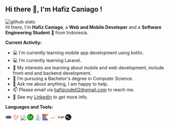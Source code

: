 ## Hi there 👋, I'm Hafiz Caniago !

![github stats](https://github-readme-stats.vercel.app/api?username=hafizcode02&show_icons=true)
<br />
Hi there, I'm **Hafiz Caniago**, a **Web and Mobile Developer** and a **Software Engineering Student** 🚀 from Indonesia. 

**Current Activity:**

- 💻 I'm currently learning mobile app development using kotlin.
- 💻 I’m currently learning Laravel.
- 🤔 My interests are learning about mobile and web development, include front-end and backend development.
- 💼 I’m pursuing a Bachelor's degree in Computer Science.
- 💬 Ask me about anything, I am happy to help.
- 📫 Please email via hafizcode02@gmail.com to reach me.
- 📝 See my <a href="https://www.linkedin.com/in/hafiz-caniago/">LinkedIn</a> to get more info.


**Languages and Tools:**

<code><img height="20" src="https://raw.githubusercontent.com/github/explore/80688e429a7d4ef2fca1e82350fe8e3517d3494d/topics/php/php.png"></code>
<code><img height="20" src="https://raw.githubusercontent.com/github/explore/80688e429a7d4ef2fca1e82350fe8e3517d3494d/topics/laravel/laravel.png"></code>
<code><img height="20" src="https://avatars0.githubusercontent.com/u/44521256?s=200&v=4"></code>
<code><img height="20" src="https://raw.githubusercontent.com/github/explore/80688e429a7d4ef2fca1e82350fe8e3517d3494d/topics/csharp/csharp.png"></code>
<code><img height="20" src="https://raw.githubusercontent.com/github/explore/80688e429a7d4ef2fca1e82350fe8e3517d3494d/topics/java/java.png"></code>
<code><img height="20" src="https://raw.githubusercontent.com/github/explore/80688e429a7d4ef2fca1e82350fe8e3517d3494d/topics/kotlin/kotlin.png"></code>
<code><img height="20" src="https://raw.githubusercontent.com/github/explore/80688e429a7d4ef2fca1e82350fe8e3517d3494d/topics/mysql/mysql.png"></code>
<code><img height="20" src="https://raw.githubusercontent.com/github/explore/80688e429a7d4ef2fca1e82350fe8e3517d3494d/topics/git/git.png"></code>
<code><img height="20" src="https://raw.githubusercontent.com/github/explore/80688e429a7d4ef2fca1e82350fe8e3517d3494d/topics/terminal/terminal.png"></code>



